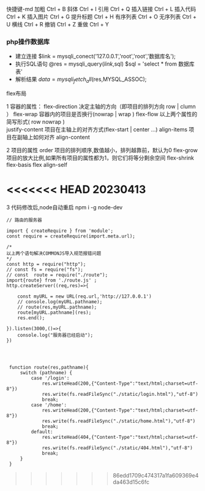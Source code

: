 快捷键-md
加粗 Ctrl + B
斜体 Ctrl + I
引用 Ctrl + Q
插入链接 Ctrl + L
插入代码 Ctrl + K
插入图片 Ctrl + G
提升标题 Ctrl + H
有序列表 Ctrl + O
无序列表 Ctrl + U
横线 Ctrl + R
撤销 Ctrl + Z
重做 Ctrl + Y

### php操作数据库
  - 建立连接  $link = mysqli_conect('127.0.0.1','root','root','数据库名');
  - 执行SQL语句  @res = mysqli_query($link,$sql)        $sql =  'select * from 数据库表'
  - 解析结果  $data = mysqli_fetch_all($res,MYSQL_ASSOC); 

flex布局

1 容器的属性：
flex-direction      决定主轴的方向（即项目的排列方向 row | clumn ）
flex-wrap           容器内的项目是否换行(nowrap | wrap  )
flex-flow           以上两个属性的简写形式( row  nowrap     )  
justify-content     项目在主轴上的对齐方式(flex-start | center  ...)
align-items         项目在副轴上如何对齐 
align-content

2 项目的属性
order               项目的排列顺序,数值越小，排列越靠前，默认为0 
flex-grow           项目的放大比例,如果所有项目的属性都为1，则它们将等分剩余空间 
flex-shrink
flex-basis
flex
align-self          

<<<<<<< HEAD
20230413
=======
3 代码修改后,node自动重启
    npm i -g node-dev  

```
// 路由的服务器

import { createRequire } from 'module';
const require = createRequire(import.meta.url);

/*
以上两个语句解决COMMONJS导入规范报错问题
*/
const http = require("http");
// const fs = require("fs");
// const  route = require("./route");
import{route} from './route.js' ;
http.createServer((req,res)=>{
   
    const myURL = new URL(req.url,'http://127.0.0.1')
    // console.log(myURL.pathname);
    // route(res,myURL.pathname);
    route[myURL.pathname](res);
    res.end();
   
}).listen(3000,()=>{
    console.log("服务器已经启动");
})




 function route(res,pathname){
     switch (pathname) {
         case '/login':
             res.writeHead(200,{"Content-Type":"text/html;charset=utf-8"})
             res.write(fs.readFileSync("./static/login.html"),"utf-8")
             break;
         case '/home':
             res.writeHead(200,{"Content-Type":"text/html;charset=utf-8"})
             res.write(fs.readFileSync("./static/home.html"),"utf-8")
             break;
         default:
             res.writeHead(404,{"Content-Type":"text/html;charset=utf-8"})
             res.write(fs.readFileSync("./static/404.html"),"utf-8")
             break;
     }   
 }

```





>>>>>>> 86edd1709c474317a1fa609369e4da463d15c6fc

